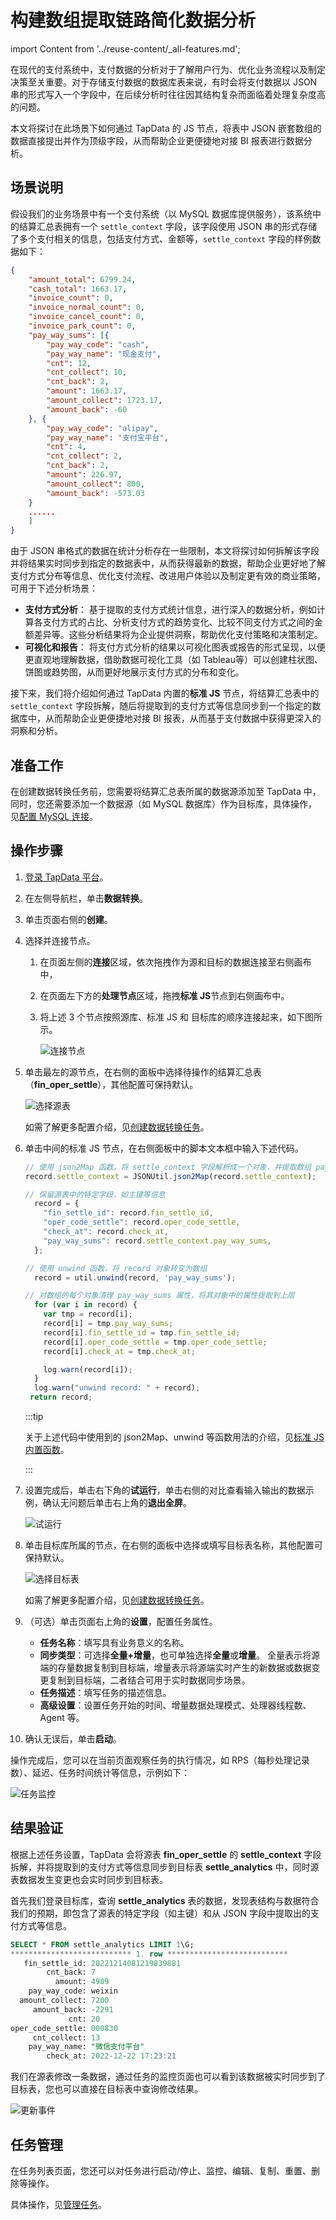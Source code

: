 # 构建数组提取链路简化数据分析
import Content from '../reuse-content/_all-features.md';

<Content />

在现代的支付系统中，支付数据的分析对于了解用户行为、优化业务流程以及制定决策至关重要。对于存储支付数据的数据库表来说，有时会将支付数据以 JSON 串的形式写入一个字段中，在后续分析时往往因其结构复杂而面临着处理复杂度高的问题。

本文将探讨在此场景下如何通过 TapData 的 JS 节点，将表中 JSON 嵌套数组的数据直接提出并作为顶级字段，从而帮助企业更便捷地对接 BI 报表进行数据分析。



## 场景说明

假设我们的业务场景中有一个支付系统（以 MySQL 数据库提供服务），该系统中的结算汇总表拥有一个 `settle_context` 字段，该字段使用 JSON 串的形式存储了多个支付相关的信息，包括支付方式、金额等，`settle_context` 字段的样例数据如下：

```json
{
	"amount_total": 6799.24,
	"cash_total": 1663.17,
	"invoice_count": 0,
	"invoice_normal_count": 0,
	"invoice_cancel_count": 0,
	"invoice_park_count": 0,
	"pay_way_sums": [{
		"pay_way_code": "cash",
		"pay_way_name": "现金支付",
		"cnt": 12,
		"cnt_collect": 10,
		"cnt_back": 2,
		"amount": 1663.17,
		"amount_collect": 1723.17,
		"amount_back": -60
	}, {
		"pay_way_code": "alipay",
		"pay_way_name": "支付宝平台",
		"cnt": 4,
		"cnt_collect": 2,
		"cnt_back": 2,
		"amount": 226.97,
		"amount_collect": 800,
		"amount_back": -573.03
	}
	......
	]
}
```

由于 JSON 串格式的数据在统计分析存在一些限制，本文将探讨如何拆解该字段并将结果实时同步到指定的数据表中，从而获得最新的数据，帮助企业更好地了解支付方式分布等信息、优化支付流程、改进用户体验以及制定更有效的商业策略，可用于下述分析场景：

* **支付方式分析**： 基于提取的支付方式统计信息，进行深入的数据分析，例如计算各支付方式的占比、分析支付方式的趋势变化、比较不同支付方式之间的金额差异等。这些分析结果将为企业提供洞察，帮助优化支付策略和决策制定。
* **可视化和报告**： 将支付方式分析的结果以可视化图表或报告的形式呈现，以便更直观地理解数据，借助数据可视化工具（如 Tableau等）可以创建柱状图、饼图或趋势图，从而更好地展示支付方式的分布和变化。

接下来，我们将介绍如何通过 TapData 内置的**标准 JS** 节点，将结算汇总表中的  `settle_context` 字段拆解，随后将提取到的支付方式等信息同步到一个指定的数据库中，从而帮助企业更便捷地对接 BI 报表，从而基于支付数据中获得更深入的洞察和分析。

## 准备工作

在创建数据转换任务前，您需要将结算汇总表所属的数据源添加至 TapData 中，同时，您还需要添加一个数据源（如 MySQL 数据库）作为目标库，具体操作，见[配置 MySQL 连接](../prerequisites/on-prem-databases/mysql.md)。

## 操作步骤

1. [登录 TapData 平台](../user-guide/log-in.md)。

2. 在左侧导航栏，单击**数据转换**。

3. 单击页面右侧的**创建**。

4. 选择并连接节点。

   1. 在页面左侧的**连接**区域，依次拖拽作为源和目标的数据连接至右侧画布中，

   2. 在页面左下方的**处理节点**区域，拖拽**标准 JS**节点到右侧画布中。

   3. 将上述 3 个节点按照源库、标准 JS 和 目标库的顺序连接起来，如下图所示。

      ![连接节点](../images/connect_nodes.png)

5. 单击最左的源节点，在右侧的面板中选择待操作的结算汇总表（**fin_oper_settle**），其他配置可保持默认。

   ![选择源表](../images/select_fin_oper_settle.png)

   如需了解更多配置介绍，见[创建数据转换任务](../user-guide/data-development/create-task.md)。

6. 单击中间的标准 JS 节点，在右侧面板中的脚本文本框中输入下述代码。

   ```js
   // 使用 json2Map 函数，将 settle_context 字段解析成一个对象，并提取数组 pay_way_sums 的值 
   record.settle_context = JSONUtil.json2Map(record.settle_context);
   
   // 保留源表中的特定字段，如主键等信息
     record = {
       "fin_settle_id": record.fin_settle_id,
       "oper_code_settle": record.oper_code_settle,
       "check_at": record.check_at,
       "pay_way_sums": record.settle_context.pay_way_sums,
     };
   
   // 使用 unwind 函数，将 record 对象转变为数组
     record = util.unwind(record, 'pay_way_sums');
   
   // 对数组的每个对象清理 pay_way_sums 属性，将其对象中的属性提取到上层
     for (var i in record) {
       var tmp = record[i];
       record[i] = tmp.pay_way_sums;
       record[i].fin_settle_id = tmp.fin_settle_id;
       record[i].oper_code_settle = tmp.oper_code_settle;
       record[i].check_at = tmp.check_at;
   
       log.warn(record[i]);
     }
     log.warn("unwind record: " + record);
   	return record;
   ```

   :::tip

   关于上述代码中使用到的 json2Map、unwind 等函数用法的介绍，见[标准 JS 内置函数](../appendix/standard-js.md)。

   :::

7. 设置完成后，单击右下角的**试运行**，单击右侧的对比查看输入输出的数据示例，确认无问题后单击右上角的**退出全屏**。

   ![试运行](../images/try_run_js.png)

8. 单击目标库所属的节点，在右侧的面板中选择或填写目标表名称，其他配置可保持默认。

   ![选择目标表](../images/select_settle_analytics.png)

   如需了解更多配置介绍，见[创建数据转换任务](../user-guide/data-development/create-task.md)。

9. （可选）单击页面右上角的**设置**，配置任务属性。

   - **任务名称**：填写具有业务意义的名称。
   - **同步类型**：可选择**全量+增量**，也可单独选择**全量**或**增量**。 全量表示将源端的存量数据复制到目标端，增量表示将源端实时产生的新数据或数据变更复制到目标端，二者结合可用于实时数据同步场景。
   - **任务描述**：填写任务的描述信息。
   - **高级设置**：设置任务开始的时间、增量数据处理模式、处理器线程数、Agent 等。

10. 确认无误后，单击**启动**。

   操作完成后，您可以在当前页面观察任务的执行情况，如 RPS（每秒处理记录数）、延迟、任务时间统计等信息，示例如下：

   ![任务监控](../images/settle_analytics_result.png)



## 结果验证

根据上述任务设置，TapData 会将源表 **fin_oper_settle** 的 **settle_context** 字段拆解，并将提取到的支付方式等信息同步到目标表 **settle_analytics** 中，同时源表数据发生变更也会实时同步到目标表。

首先我们登录目标库，查询 **settle_analytics** 表的数据，发现表结构与数据符合我们的预期，即包含了源表的特定字段（如主键）和从 JSON 字段中提取出的支付方式等信息。

```sql
SELECT * FROM settle_analytics LIMIT 1\G;
*************************** 1. row ***************************
   fin_settle_id: 20221214081219839881
        cnt_back: 7
          amount: 4909
    pay_way_code: weixin
  amount_collect: 7200
     amount_back: -2291
             cnt: 20
oper_code_settle: 000830
     cnt_collect: 13
    pay_way_name: "微信支付平台"
        check_at: 2022-12-22 17:23:21
```

我们在源表修改一条数据，通过任务的监控页面也可以看到该数据被实时同步到了目标表，您也可以直接在目标表中查询修改结果。

![更新事件](../images/update_source_table.png)

## 任务管理

在任务列表页面，您还可以对任务进行启动/停止、监控、编辑、复制、重置、删除等操作。

具体操作，见[管理任务](../user-guide/data-development/monitor-task.md)。
